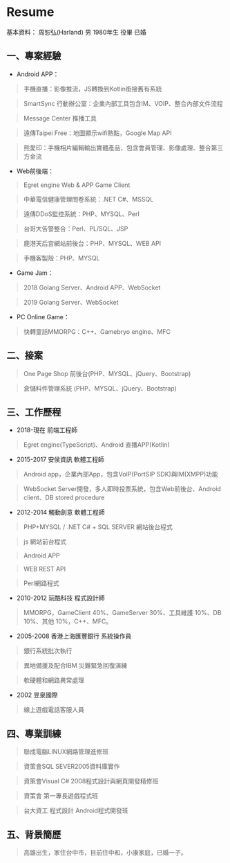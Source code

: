 Resume
======================================
基本資料：
周恕弘(Harland) 男 1980年生 役畢 已婚

一、專案經驗
-------
- Android APP：
> 手機直播：影像推流，JS轉換到Kotlin銜接舊有系統

> SmartSync 行動辦公室：企業內部工具包含IM、VOIP、整合內部文件流程

> Message Center 推播工具

> 遠傳Taipei Free：地圖顯示wifi熱點，Google Map API

> 熊愛印：手機相片編輯輸出實體產品，包含會員管理、影像處理、整合第三方金流


- Web前後端：
> Egret engine Web & APP Game Client

> 中華電信健康管理問卷系統：.NET C#、MSSQL

> 遠傳DDoS監控系統：PHP、MYSQL、Perl

> 台哥大告警整合：Perl、PL/SQL、JSP

> 鹿港天后宮網站前後台：PHP、MYSQL、WEB API

> 手機客製殼：PHP、MYSQL

- Game Jam：
> 2018 Golang Server、Android APP、WebSocket

> 2019 Golang Server、WebSocket

- PC Online Game：
> 快轉童話MMORPG：C++、Gamebryo engine、MFC


二、接案
-------
> One Page Shop 前後台(PHP、MYSQL、jQuery、Bootstrap) 

> 倉儲料件管理系統 (PHP、MYSQL、jQuery、Bootstrap) 


三、工作歷程
-------
- 2018-現在 前端工程師
> Egret engine(TypeScript)、Android 直播APP(Kotlin)

- 2015-2017 安侯資訊 軟體工程師
> Android app，企業內部App，包含VoIP(PortSIP SDK)與IM(XMPP)功能

> WebSocket Server開發，多人即時投票系統，包含Web前後台、Android client、DB stored procedure

- 2012-2014 觸動創意 軟體工程師
> PHP+MYSQL / .NET C# + SQL SERVER 網站後台程式

> js 網站前台程式

> Android APP

> WEB REST API

> Perl網路程式

- 2010-2012 玩酷科技 程式設計師
> MMORPG，GameClient 40%、GameServer 30%、工具維護 10%、DB 10%、其他 10%，C++、MFC。

- 2005-2008  香港上海匯豐銀行 系統操作員
> 銀行系統批次執行

> 異地備援及配合IBM 災難緊急回復演練

> 軟硬體和網路異常處理

- 2002  昱泉國際
> 線上遊戲電話客服人員



四、專業訓練
-------
> 聯成電腦LINUX網路管理進修班

> 資策會SQL SEVER2005資料庫實作

> 資策會Visual C# 2008程式設計與網頁開發精修班

> 資策會 第一專長遊戲程式班

> 台大資工 程式設計 Android程式開發班


五、背景簡歷
-------
> 高雄出生，家住台中市，目前住中和，小康家庭，已婚一子。

